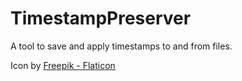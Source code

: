 # TimestampPreserver

A tool to save and apply timestamps to and from files.

Icon by [Freepik - Flaticon](https://www.flaticon.com/free-icon/chronometer_850960)
